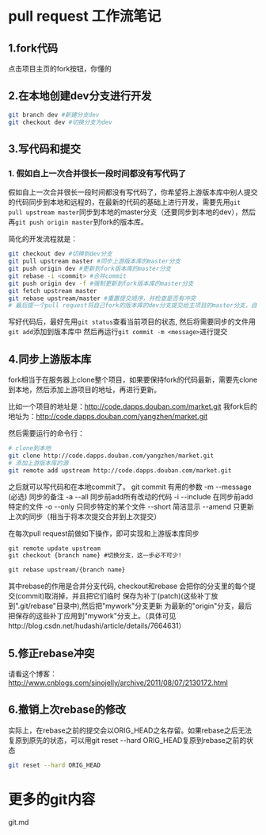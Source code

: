 # pull request 工作流笔记

## 1.fork代码

点击项目主页的fork按钮，你懂的

## 2.在本地创建dev分支进行开发

```sh
git branch dev #新建分支dev
git checkout dev #切换分支为dev
```

## 3.写代码和提交

### 1. 假如自上一次合并很长一段时间都没有写代码了

假如自上一次合并很长一段时间都没有写代码了，你希望将上游版本库中别人提交的代码同步到本地和远程的，在最新的代码的基础上进行开发，需要先用`git pull upstream master`同步到本地的master分支（还要同步到本地的dev），然后再`git push origin master`到fork的版本库。

简化的开发流程就是：
```sh
git checkout dev #切换到dev分支
git pull upstream master #同步上游版本库的master分支
git push origin dev #更新到fork版本库的master分支
git rebase -i <commit> #合并commit
git push origin dev -f #强制更新到fork版本库的master分支
git fetch upstream master
git rebase upstream/master #重置提交顺序，并检查是否有冲突
# 最后提一个pull request将自己fork的版本库的dev分支提交给主项目的master分支，自己的master分支只有在别人给你贡献代码时才有用,别人fork了你fork的项目，然后往你的master分支提pull request，然后再将你的dev分支和别人的分支合并到你fork的版本库的master分支
```

写好代码后，最好先用`git status`查看当前项目的状态,
然后将需要同步的文件用`git add`添加到版本库中
然后再运行`git commit -m <message>`进行提交

## 4.同步上游版本库

fork相当于在服务器上clone整个项目，如果要保持fork的代码最新，需要先clone到本地，然后添加上游项目的地址，再进行更新。

比如一个项目的地址是：http://code.dapps.douban.com/market.git
我fork后的地址为：http://code.dapps.douban.com/yangzhen/market.git

然后需要运行的命令行：
```sh
# clone到本地
git clone http://code.dapps.douban.com/yangzhen/market.git  
# 添加上游版本库的源
git remote add upstream http://code.dapps.douban.com/market.git
```

之后就可以写代码和在本地commit了。
git commit 有用的参数
-m --message (必选) 同步的备注
-a --all 同步前add所有改动的代码
-i --include 在同步前add特定的文件
-o --only 只同步特定的某个文件
--short 简洁显示
--amend 只更新上次的同步（相当于将本次提交合并到上次提交）

在每次pull request前做如下操作，即可实现和上游版本库同步

```bat
git remote update upstream
git checkout {branch name} #切换分支，这一步必不可少!

git rebase upstream/{branch name}
```
其中rebase的作用是合并分支代码,
checkout和rebase 会把你的分支里的每个提交(commit)取消掉，并且把它们临时 保存为补丁(patch)(这些补丁放到".git/rebase"目录中),然后把"mywork"分支更新 为最新的"origin"分支，最后把保存的这些补丁应用到"mywork"分支上。（具体可见http://blog.csdn.net/hudashi/article/details/7664631）


## 5.修正rebase冲突

请看这个博客：http://www.cnblogs.com/sinojelly/archive/2011/08/07/2130172.html


## 6.撤销上次rebase的修改
实际上，在rebase之前的提交会以ORIG_HEAD之名存留。如果rebase之后无法复原到原先的状态，可以用git reset --hard ORIG_HEAD复原到rebase之前的状态
```sh
git reset --hard ORIG_HEAD
```

# 更多的git内容
git.md
